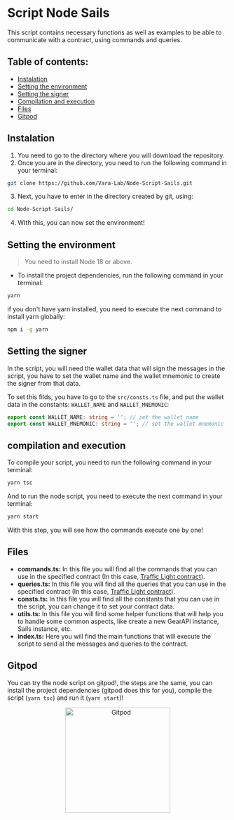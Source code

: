 # Script Node Sails

This script contains necessary functions as well as examples to be able to communicate with a contract, using commands and queries.

## Table of contents:

- [Instalation](#instalation)
- [Setting the environment](#setting-the-environment)
- [Setting the signer](#setting-the-signer)
- [Compilation and execution](#compilation-and-execution)
- [Files](#files)
- [Gitpod](#gitpod)

## Instalation

1. You need to go to the directory where you will download the repository.
2. Once you are in the directory, you need to run the following command in your terminal:

```bash
git clone https://github.com/Vara-Lab/Node-Script-Sails.git
```

3. Next, you have to enter in the directory created by git, using:

```bash
cd Node-Script-Sails/
```

4. WIth this, you can now set the environment!

## Setting the environment

> You need to install Node 18 or above.

- To install the project dependencies, run the following command in your terminal:

```bash
yarn
```

if you don't have yarn installed, you need to execute the next command to install yarn globally:

```bash
npm i -g yarn
```

## Setting the signer

In the script, you will need the wallet data that will sign the messages in the script, you have to set the wallet name and the wallet mnemonic to create the signer from that data.

To set this filds, you have to go to the `src/consts.ts` file, and put the wallet data in the constants: `WALLET_NAME` and `WALLET_MNEMONIC`:

```typescript
export const WALLET_NAME: string = ''; // set the wallet name
export const WALLET_MNEMONIC: string = ''; // set the wallet mnemonic
```

## compilation and execution

To compile your script, you need to run the following command in your terminal:

```bash
yarn tsc
```

And to run the node script, you need to execute the next command in your terminal:

```bash
yarn start
```

With this step, you will see how the commands execute one by one!

## Files

- **commands.ts:** In this file you will find all the commands that you can use in the specified contract (In this case, [Traffic Light contract](https://github.com/Vara-Lab/traffic-light-integration/tree/main/traffic_light_contract)).
- **queries.ts:** In this file you will find all the queries that you can use in the specified contract (In this case, [Traffic Light contract](https://github.com/Vara-Lab/traffic-light-integration/tree/main/traffic_light_contract)).
- **consts.ts:** In this file you will find all the constants that you can use in the script, you can change it to set your contract data.
- **utils.ts:** In this file you will find some helper functions that will help you to handle some common aspects, like create a new GearAPi instance, Sails instance, etc.
- **index.ts:** Here you will find the main functions that will execute the script to send al the messages and queries to the contract.

## Gitpod

You can try the node script on gitpod!, the steps are the same, you can install the project dependencies (gitpod does this for you), compile the script (`yarn tsc`) and run it (`yarn start`)!

<p align="center">
  <a href="https://gitpod.io/#https://github.com/Vara-Lab/Node-Script-Sails.git" target="_blank">
    <img src="https://gitpod.io/button/open-in-gitpod.svg" width="240" alt="Gitpod">
  </a>
</p>